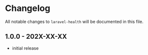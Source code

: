# Changelog

All notable changes to `laravel-health` will be documented in this file.

## 1.0.0 - 202X-XX-XX

- initial release
